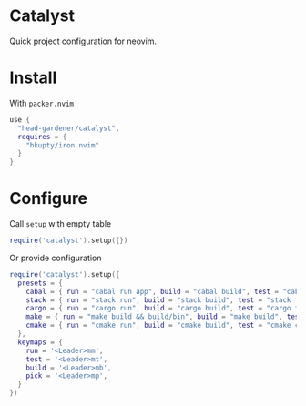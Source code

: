 # Catalyst

Quick project configuration for neovim.

# Install

With `packer.nvim`

```lua
use { 
  "head-gardener/catalyst",
  requires = {
    "hkupty/iron.nvim"
  }
}
```

# Configure

Call `setup` with empty table

```lua
require('catalyst').setup({})
```

Or provide configuration

```lua
require('catalyst').setup({
  presets = {
    cabal = { run = "cabal run app", build = "cabal build", test = "cabal test --test-show-details=direct" },
    stack = { run = "stack run", build = "stack build", test = "stack test" },
    cargo = { run = "cargo run", build = "cargo build", test = "cargo test" },
    make = { run = "make build && build/bin", build = "make build", test = "make check" },
    cmake = { run = "cmake run", build = "cmake build", test = "cmake check" },
  },
  keymaps = {
    run = '<Leader>mm',
    test = '<Leader>mt',
    build = '<Leader>mb',
    pick = '<Leader>mp',
  }
})
```
